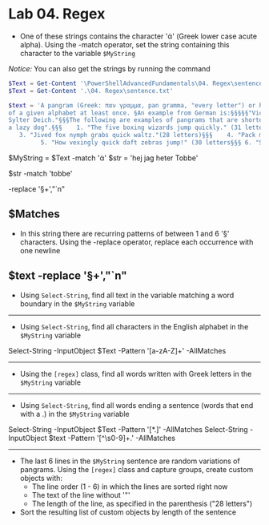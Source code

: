 # Lab 04. Regex

- One of these strings contains the character 'ά' (Greek lower case acute alpha). Using the -match operator,
 set the string containing this character to the variable `$MyString`

*Notice:* You can also get the strings by running the command

```PowerShell
$Text = Get-Content '\PowerShellAdvancedFundamentals\04. Regex\sentence.txt'
$Text = Get-Content '.\04. Regex\sentence.txt'
```

```powershell
$text = 'A pangram (Greek: παν γραμμα, pan gramma, "every letter") or holoalphabetic sentence is a sentence using every letter 
of a given alphabet at least once. §An example from German is:§§§§§"Victor jagt zwölf Boxkämpfer quer über den großen
Sylter Deich."§§§The following are examples of pangrams that are shorter than "The quick brown fox jumps over 
a lazy dog".§§§    1. "The five boxing wizards jump quickly." (31 letters)§§§§    2. "Glib jocks quiz nymph to vex dwarf." (28 letters)§§§§§    
   3. "Jived fox nymph grabs quick waltz."(28 letters)§§§    4. "Pack my box with five dozen liquor jugs." (32 letters)§§§§§§ 
         5. "How vexingly quick daft zebras jump!" (30 letters§§§ 6. "Sphinx of black quartz, judge my vow." (29 letters)§§'
```

$MyString = $Text -match 'ά'
$str = 'hej jag heter Tobbe'

$str -match 'tobbe'



-replace '§+',"`n"


$Matches
---

- In this string there are recurring patterns of between 1 and 6 '§' characters. 
Using the -replace operator, replace each occurrence with one newline

$text -replace '§+',"`n" 
---

- Using `Select-String`, find all text in the variable matching a word boundary in the `$MyString` variable

---

- Using `Select-String`, find all characters in the English alphabet in the `$MyString` variable

Select-String -InputObject $Text -Pattern '[a-zA-Z]+' -AllMatches

---

- Using the `[regex]` class, find all words written with Greek letters in the `$MyString` variable



---

- Using `Select-String`, find all words ending a sentence (words that end with a .) in the `$MyString` variable

Select-String -InputObject $Text -Pattern '[*.]' -AllMatches
Select-String -InputObject $text -Pattern '[^\s0-9]+\.' -AllMatches


---

- The last 6 lines in the `$MyString` sentence are random variations of pangrams. Using the `[regex]` class and capture groups, create custom objects with:
  - The line order (1 - 6) in which the lines are sorted right now
  - The text of the line without '"'
  - The length of the line, as specified in the parenthesis ("28 letters")
- Sort the resulting list of custom objects by length of the sentence
